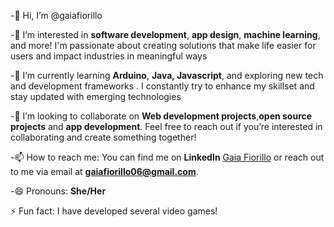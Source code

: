 -👋 Hi, I’m @gaiafiorillo

-👀 I’m interested in **software development**, **app design**, **machine learning**, and more! I'm passionate about creating solutions that make life easier for users and impact industries in meaningful ways

-🌱 I’m currently learning **Arduino**, **Java, Javascript**, and exploring new tech and development frameworks . I constantly try to enhance my skillset and stay updated with emerging technologies

-💞️ I’m looking to collaborate on **Web development projects**,**open source projects** and  **app development**. Feel free to reach out if you’re interested in collaborating and create something together!

-📫 How to reach me: You can find me on **LinkedIn** [Gaia Fiorillo](https://www.linkedin.com/in/gaia-fiorillo-611884279/) or reach out to me via email at **gaiafiorillo06@gmail.com**.

-😄 Pronouns: **She/Her**

⚡ Fun fact: I have developed several video games!
